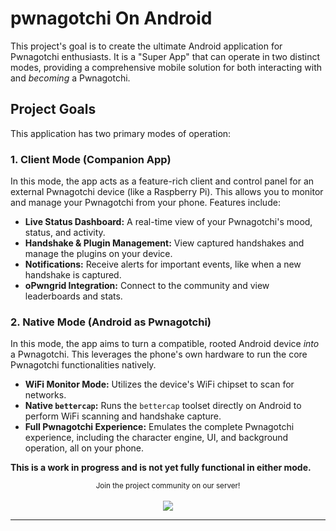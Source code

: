 # pwnagotchi On Android

This project's goal is to create the ultimate Android application for Pwnagotchi enthusiasts. It is a "Super App" that can operate in two distinct modes, providing a comprehensive mobile solution for both interacting with and *becoming* a Pwnagotchi.

## Project Goals

This application has two primary modes of operation:

### 1. Client Mode (Companion App)
In this mode, the app acts as a feature-rich client and control panel for an external Pwnagotchi device (like a Raspberry Pi). This allows you to monitor and manage your Pwnagotchi from your phone. Features include:
-   **Live Status Dashboard:** A real-time view of your Pwnagotchi's mood, status, and activity.
-   **Handshake & Plugin Management:** View captured handshakes and manage the plugins on your device.
-   **Notifications:** Receive alerts for important events, like when a new handshake is captured.
-   **oPwngrid Integration:** Connect to the community and view leaderboards and stats.

### 2. Native Mode (Android as Pwnagotchi)
In this mode, the app aims to turn a compatible, rooted Android device *into* a Pwnagotchi. This leverages the phone's own hardware to run the core Pwnagotchi functionalities natively.
-   **WiFi Monitor Mode:** Utilizes the device's WiFi chipset to scan for networks.
-   **Native `bettercap`:** Runs the `bettercap` toolset directly on Android to perform WiFi scanning and handshake capture.
-   **Full Pwnagotchi Experience:** Emulates the complete Pwnagotchi experience, including the character engine, UI, and background operation, all on your phone.

**This is a work in progress and is not yet fully functional in either mode.**

<p align="center">
  <small>Join the project community on our server!</small>
  <br/><br/>
  <a href="https://discord.gg/https://discord.gg/btZpkp45gQ" target="_blank" title="Join our community!">
    <img src="https://dcbadge.limes.pink/api/server/https://discord.gg/btZpkp45gQ"/>
  </a>
</p>
<hr/>
